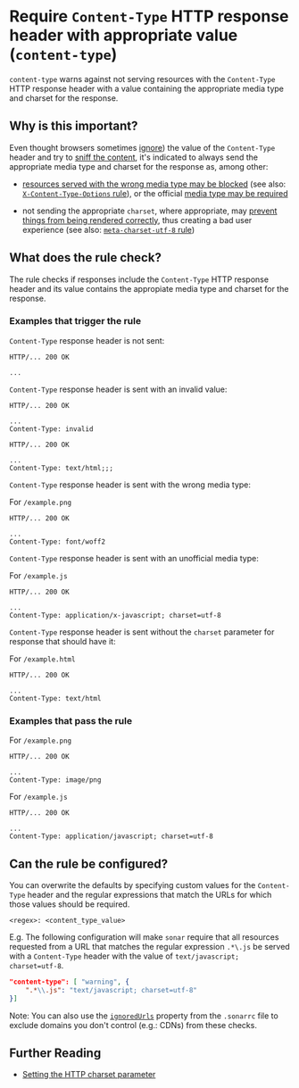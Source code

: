 # Require `Content-Type` HTTP response header with appropriate value (`content-type`)

`content-type` warns against not serving resources with the
`Content-Type` HTTP response header with a value containing
the appropriate media type and charset for the response.

## Why is this important?

Even thought browsers sometimes [ignore](https://developer.mozilla.org/en-US/docs/Web/Security/Securing_your_site/Configuring_server_MIME_types))
the value of the `Content-Type` header and try to [sniff the content](https://mimesniff.spec.whatwg.org/),
it's indicated to always send the appropriate media type and charset
for the response as, among other:

* [resources served with the wrong media type may be
  blocked](https://www.fxsitecompat.com/en-CA/docs/2016/javascript-served-with-wrong-mime-type-will-be-blocked/)
  (see also: [`X-Content-Type-Options` rule](x-content-type-options.md)),
  or the official [media type may be required](https://developer.mozilla.org/en-US/docs/Web/HTML/Using_the_application_cache#Referencing_a_cache_manifest_file)

* not sending the appropriate `charset`, where appropriate, may [prevent
  things from being rendered correctly](https://www.w3.org/International/questions/qa-what-is-encoding),
  thus creating a bad user experience (see also:
  [`meta-charset-utf-8` rule](meta-charset-utf-8.md))

## What does the rule check?

The rule checks if responses include the `Content-Type` HTTP response
header and its value contains the appropiate media type and charset
for the response.

### Examples that **trigger** the rule

`Content-Type` response header is not sent:

```text
HTTP/... 200 OK

...
```

`Content-Type` response header is sent with an invalid value:

```text
HTTP/... 200 OK

...
Content-Type: invalid
```

```text
HTTP/... 200 OK

...
Content-Type: text/html;;;
```

`Content-Type` response header is sent with the wrong media type:

For `/example.png`

```text
HTTP/... 200 OK

...
Content-Type: font/woff2
```

`Content-Type` response header is sent with an unofficial media type:

For `/example.js`

```text
HTTP/... 200 OK

...
Content-Type: application/x-javascript; charset=utf-8
```

`Content-Type` response header is sent without the `charset` parameter
for response that should have it:

For `/example.html`

```text
HTTP/... 200 OK

...
Content-Type: text/html
```

### Examples that **pass** the rule

For `/example.png`

```text
HTTP/... 200 OK

...
Content-Type: image/png
```

For `/example.js`

```text
HTTP/... 200 OK

...
Content-Type: application/javascript; charset=utf-8
```

## Can the rule be configured?

You can overwrite the defaults by specifying custom values for the
`Content-Type` header and the regular expressions that match the URLs
for which those values should be required.

`<regex>: <content_type_value>`

E.g. The following configuration will make `sonar` require that
all resources requested from a URL that matches the regular expression
`.*\.js` be served with a `Content-Type` header with the value of
`text/javascript; charset=utf-8`.

```json
"content-type": [ "warning", {
    ".*\\.js": "text/javascript; charset=utf-8"
}]
```

Note: You can also use the [`ignoredUrls`](../index.md#rule-configuration)
property from the `.sonarrc` file to exclude domains you don't control
(e.g.: CDNs) from these checks.

## Further Reading

* [Setting the HTTP charset parameter](https://www.w3.org/International/articles/http-charset/index)
